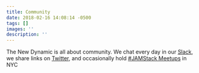 ```yaml
---
title: Community
date: 2018-02-16 14:08:14 -0500
tags: []
images: ''
description: ''
---
```

The New Dynamic is all about community. We chat every day in our [Slack](https://join.slack.com/t/thenewdynamic/shared_invite/enQtMjkwNjYwNTY0NjkxLWI1NDhlNjZkZjA5ZGJmODE1OThiMjkwN2ZkMzE1YjEwN2YwNWUxYTNjZTUxMGQ2MzU3NWQ0YmVjNGU1NTkxMDk), we share links on [Twitter](https://twitter.com/thenewdynamic), and occasionally hold [#JAMStack Meetups](https://twitter.com/thenewdynamic) in NYC
